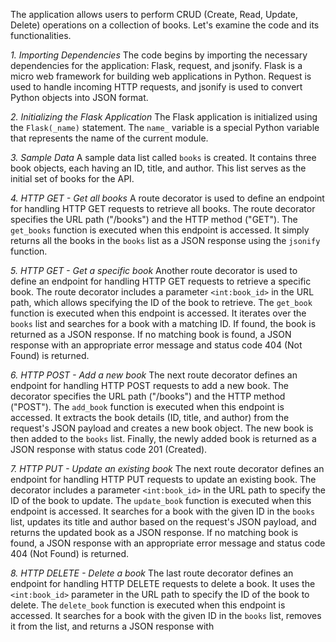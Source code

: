 The application allows users to perform CRUD (Create, Read, Update, Delete) operations on a collection of books. Let's examine the code and its functionalities.

*1. Importing Dependencies*
The code begins by importing  the necessary dependencies for the application: Flask, request, and jsonify. Flask is a micro web framework for building web applications in Python. Request is used to handle incoming HTTP requests, and jsonify is used to convert Python objects into JSON format.

*2. Initializing the Flask Application*
The Flask application is initialized using the `Flask(_name)` statement. The `name_` variable is a special Python variable that represents the name of the current module.

*3. Sample Data*
A sample data list called `books` is created. It contains three book objects, each having an ID, title, and author. This list serves as the initial set of books for the API.

*4. HTTP GET - Get all books*
A route decorator is used to define an endpoint for handling HTTP GET requests to retrieve all books. The route decorator specifies the URL path ("/books") and the HTTP method ("GET"). The `get_books` function is executed when this endpoint is accessed. It simply returns all the books in the `books` list as a JSON response using the `jsonify` function.

*5. HTTP GET - Get a specific book*
Another route decorator is used to define an endpoint for handling HTTP GET requests to retrieve a specific book. The route decorator includes a parameter `<int:book_id>` in the URL path, which allows specifying the ID of the book to retrieve. The `get_book` function is executed when this endpoint is accessed. It iterates over the `books` list and searches for a book with a matching ID. If found, the book is returned as a JSON response. If no matching book is found, a JSON response with an appropriate error message and status code 404 (Not Found) is returned.

*6. HTTP POST - Add a new book*
The next route decorator defines an endpoint for handling HTTP POST requests to add a new book. The decorator specifies the URL path ("/books") and the HTTP method ("POST"). The `add_book` function is executed when this endpoint is accessed. It extracts the book details (ID, title, and author) from the request's JSON payload and creates a new book object. The new book is then added to the `books` list. Finally, the newly added book is returned as a JSON response with status code 201 (Created).

*7. HTTP PUT - Update an existing book*
The next route decorator defines an endpoint for handling HTTP PUT requests to update an existing book. The decorator includes a parameter `<int:book_id>` in the URL path to specify the ID of the book to update. The `update_book` function is executed when this endpoint is accessed. It searches for a book with the given ID in the `books` list, updates its title and author based on the request's JSON payload, and returns the updated book as a JSON response. If no matching book is found, a JSON response with an appropriate error message and status code 404 (Not Found) is returned.

*8. HTTP DELETE - Delete a book*
The last route decorator defines an endpoint for handling HTTP DELETE requests to delete a book. It uses the `<int:book_id>` parameter in the URL path to specify the ID of the book to delete. The `delete_book` function is executed when this endpoint is accessed. It searches for a book with the given ID in the `books` list, removes it from the list, and returns a JSON response with

